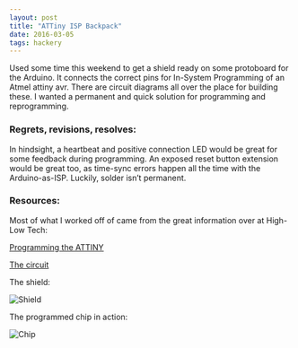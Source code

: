 ```yaml
---
layout: post
title: "ATTiny ISP Backpack"
date: 2016-03-05
tags: hackery
---
```


Used some time this weekend to get a shield ready on some protoboard for the Arduino. It connects the correct pins for In-System Programming of an Atmel attiny avr. There are circuit diagrams all over the place for building these. I wanted a permanent and quick solution for programming and reprogramming.

### Regrets, revisions, resolves:

In hindsight, a heartbeat and positive connection LED would be great for some feedback during programming. An exposed reset button extension would be great too, as time-sync errors happen all the time with the Arduino-as-ISP. Luckily, solder isn’t  permanent.

### Resources:

Most of what I worked off of came from the great information over at High-Low Tech:

[Programming the ATTINY](http://highlowtech.org/?p=1695)

[The circuit](http://highlowtech.org/?p=1706)

The shield:

![Shield]({{site.url}}/assets/images/posts/2016-03-05-backpack/backpack.jpg)

The programmed chip in action:

![Chip]({{site.url}}/assets/images/posts/2016-03-05-backpack/chip.jpg)